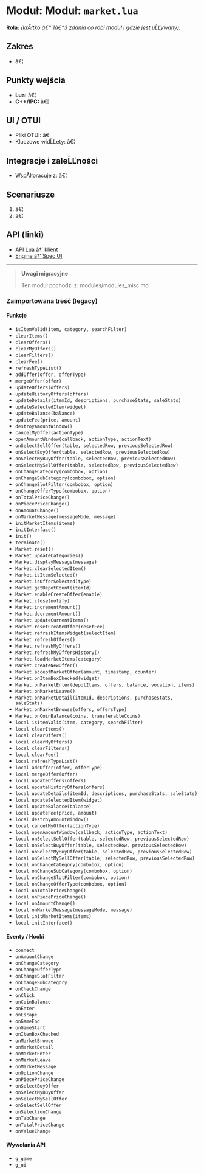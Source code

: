 # Moduł: Moduł: `market.lua`
**Rola:** *(krĂłtko â€“ 1â€“3 zdania co robi moduł i gdzie jest uĹĽywany).*

## Zakres
- â€¦

## Punkty wejścia
- **Lua:** â€¦
- **C++/IPC:** â€¦

## UI / OTUI
- Pliki OTUI: â€¦
- Kluczowe widĹĽety: â€¦

## Integracje i zaleĹĽności
- WspĂłłpracuje z: â€¦

## Scenariusze
1. â€¦
2. â€¦

## API (linki)
- [API Lua â†’ klient](../../api/lua/luafunctions_client.md)
- [Engine â†’ Spec UI](../../api/engine/otclient_v_8_specyfikacja_ui.md)

---

> **Uwagi migracyjne**
>
> Ten moduł pochodzi z: modules/modules_misc.md

### Zaimportowana treść (legacy)
#### Funkcje

- `isItemValid(item, category, searchFilter)`
- `clearItems()`
- `clearOffers()`
- `clearMyOffers()`
- `clearFilters()`
- `clearFee()`
- `refreshTypeList()`
- `addOffer(offer, offerType)`
- `mergeOffer(offer)`
- `updateOffers(offers)`
- `updateHistoryOffers(offers)`
- `updateDetails(itemId, descriptions, purchaseStats, saleStats)`
- `updateSelectedItem(widget)`
- `updateBalance(balance)`
- `updateFee(price, amount)`
- `destroyAmountWindow()`
- `cancelMyOffer(actionType)`
- `openAmountWindow(callback, actionType, actionText)`
- `onSelectSellOffer(table, selectedRow, previousSelectedRow)`
- `onSelectBuyOffer(table, selectedRow, previousSelectedRow)`
- `onSelectMyBuyOffer(table, selectedRow, previousSelectedRow)`
- `onSelectMySellOffer(table, selectedRow, previousSelectedRow)`
- `onChangeCategory(combobox, option)`
- `onChangeSubCategory(combobox, option)`
- `onChangeSlotFilter(combobox, option)`
- `onChangeOfferType(combobox, option)`
- `onTotalPriceChange()`
- `onPiecePriceChange()`
- `onAmountChange()`
- `onMarketMessage(messageMode, message)`
- `initMarketItems(items)`
- `initInterface()`
- `init()`
- `terminate()`
- `Market.reset()`
- `Market.updateCategories()`
- `Market.displayMessage(message)`
- `Market.clearSelectedItem()`
- `Market.isItemSelected()`
- `Market.isOfferSelected(type)`
- `Market.getDepotCount(itemId)`
- `Market.enableCreateOffer(enable)`
- `Market.close(notify)`
- `Market.incrementAmount()`
- `Market.decrementAmount()`
- `Market.updateCurrentItems()`
- `Market.resetCreateOffer(resetFee)`
- `Market.refreshItemsWidget(selectItem)`
- `Market.refreshOffers()`
- `Market.refreshMyOffers()`
- `Market.refreshMyOffersHistory()`
- `Market.loadMarketItems(category)`
- `Market.createNewOffer()`
- `Market.acceptMarketOffer(amount, timestamp, counter)`
- `Market.onItemBoxChecked(widget)`
- `Market.onMarketEnter(depotItems, offers, balance, vocation, items)`
- `Market.onMarketLeave()`
- `Market.onMarketDetail(itemId, descriptions, purchaseStats, saleStats)`
- `Market.onMarketBrowse(offers, offersType)`
- `Market.onCoinBalance(coins, transferableCoins)`
- `local isItemValid(item, category, searchFilter)`
- `local clearItems()`
- `local clearOffers()`
- `local clearMyOffers()`
- `local clearFilters()`
- `local clearFee()`
- `local refreshTypeList()`
- `local addOffer(offer, offerType)`
- `local mergeOffer(offer)`
- `local updateOffers(offers)`
- `local updateHistoryOffers(offers)`
- `local updateDetails(itemId, descriptions, purchaseStats, saleStats)`
- `local updateSelectedItem(widget)`
- `local updateBalance(balance)`
- `local updateFee(price, amount)`
- `local destroyAmountWindow()`
- `local cancelMyOffer(actionType)`
- `local openAmountWindow(callback, actionType, actionText)`
- `local onSelectSellOffer(table, selectedRow, previousSelectedRow)`
- `local onSelectBuyOffer(table, selectedRow, previousSelectedRow)`
- `local onSelectMyBuyOffer(table, selectedRow, previousSelectedRow)`
- `local onSelectMySellOffer(table, selectedRow, previousSelectedRow)`
- `local onChangeCategory(combobox, option)`
- `local onChangeSubCategory(combobox, option)`
- `local onChangeSlotFilter(combobox, option)`
- `local onChangeOfferType(combobox, option)`
- `local onTotalPriceChange()`
- `local onPiecePriceChange()`
- `local onAmountChange()`
- `local onMarketMessage(messageMode, message)`
- `local initMarketItems(items)`
- `local initInterface()`


#### Eventy / Hooki

- `connect`
- `onAmountChange`
- `onChangeCategory`
- `onChangeOfferType`
- `onChangeSlotFilter`
- `onChangeSubCategory`
- `onCheckChange`
- `onClick`
- `onCoinBalance`
- `onEnter`
- `onEscape`
- `onGameEnd`
- `onGameStart`
- `onItemBoxChecked`
- `onMarketBrowse`
- `onMarketDetail`
- `onMarketEnter`
- `onMarketLeave`
- `onMarketMessage`
- `onOptionChange`
- `onPiecePriceChange`
- `onSelectBuyOffer`
- `onSelectMyBuyOffer`
- `onSelectMySellOffer`
- `onSelectSellOffer`
- `onSelectionChange`
- `onTabChange`
- `onTotalPriceChange`
- `onValueChange`


#### Wywołania API

- `g_game`
- `g_ui`
